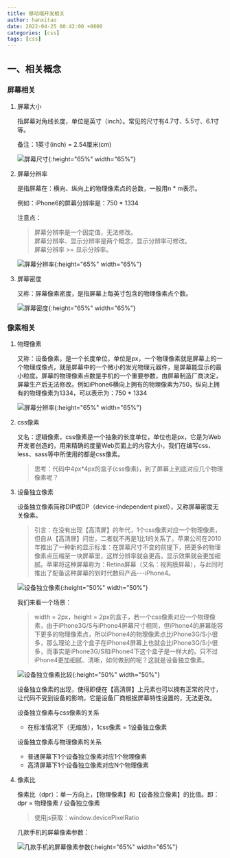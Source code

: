 ```yaml
---
title: 移动端开发相关
author: hanxitao
date: 2022-04-25 00:42:00 +0800
categories: [css]
tags: [css]
---
```


## 一、相关概念

### 屏幕相关

1. 屏幕大小

   指屏幕对角线长度，单位是英寸（inch）。常见的尺寸有4.7寸、5.5寸、6.1寸等。

   备注：1英寸(inch) = 2.54厘米(cm)

   ![屏幕尺寸](/assets/img/css/mobile/screen_size.awebp){:height="65%" width="65%"}

2. 屏幕分辨率

   是指屏幕在：横向、纵向上的物理像素点的总数，一般用n * m表示。
   
   例如：iPhone6的屏幕分辨率是：750 * 1334

   注意点：
   > 屏幕分辨率是一个固定值，无法修改。    
   > 屏幕分辨率、显示分辨率是两个概念，显示分辨率可修改。    
   > 屏幕分辨率 >= 显示分辨率。

   ![屏幕分辨率](/assets/img/css/mobile/mobile_resolution_ratio.png){:height="65%" width="65%"}

3. 屏幕密度

   又称：屏幕像素密度，是指屏幕上每英寸包含的物理像素点个数。

   ![屏幕密度](/assets/img/css/mobile/mobile_ppi.awebp){:height="65%" width="65%"}

### 像素相关

1. 物理像素

   又称：设备像素，是一个长度单位，单位是px，一个物理像素就是屏幕上的一个物理成像点，就是屏幕中的一个微小的发光物理元器件，是屏幕能显示的最小粒度。屏幕的物理像素点数是手机的一个重要参数，由屏幕制造厂商决定，屏幕生产后无法修改。例如iPhone6横向上拥有的物理像素为750，纵向上拥有的物理像素为1334，可以表示为：750 * 1334

   ![屏幕分辨率](/assets/img/css/mobile/mobile_physical_px.png){:height="65%" width="65%"}

2. css像素

   又名：逻辑像素，css像素是一个抽象的长度单位，单位也是px，它是为Web开发者创造的，用来精确的度量Web页面上的内容大小，我们在编写css、less、sass等中所使用的都是css像素。

   > 思考：代码中4px*4px的盒子(css像素)，到了屏幕上到底对应几个物理像素呢？

3. 设备独立像素

   设备独立像素简称DIP或DP（device-independent pixel），又称屏幕密度无关像素。

   > 引言：在没有出现【高清屏】的年代，1个css像素对应一个物理像素，但自从【高清屏】问世，二者就不再是1比1的关系了。苹果公司在2010年推出了一种新的显示标准：在屏幕尺寸不变的前提下，把更多的物理像素点压缩至一块屏幕里，这样分辨率就会更高，显示效果就会更加细腻。苹果将这种屏幕称为：Retina屏幕（又名：视网膜屏幕），与此同时推出了配备这种屏幕的划时代数码产品---iPhone4。

   ![设备独立像素](/assets/img/css/mobile/mobile_retina.png){:height="50%" width="50%"}

   我们来看一个场景：    
      > width = 2px，height = 2px的盒子，若一个css像素对应一个物理像素，由于iPhone3G/S与iPhone4屏幕尺寸相同，但iPhone4的屏幕能容下更多的物理像素点，所以iPhone4的物理像素点比iPhone3G/S小很多，那么理论上这个盒子在iPhone4屏幕上也就会比iPhone3G/S小很多，而事实是iPhone3G/S和iPhone4下这个盒子是一样大的。只不过iPhone4更加细腻、清晰，如何做到的呢？这就是设备独立像素。

   ![设备独立像素比较](/assets/img/css/mobile/mobile_retina_compare.png){:height="50%" width="50%"}

   设备独立像素的出现，使得即便在【高清屏】上元素也可以拥有正常的尺寸，让代码不受到设备的影响，它是设备厂商根据屏幕特性设置的，无法更改。

   设备独立像素与css像素的关系

   - 在标准情况下（无缩放），1css像素 = 1设备独立像素

   设备独立像素与物理像素的关系

   - 普通屏幕下1个设备独立像素对应1个物理像素
   - 高清屏幕下1个设备独立像素对应N个物理像素

4. 像素比

   像素比（dpr）：单一方向上，【物理像素】和【设备独立像素】的比值。即：dpr = 物理像素 / 设备独立像素

   > 使用js获取：window.devicePixelRatio

   几款手机的屏幕像素参数：

   ![几款手机的屏幕像素参数](/assets/img/css/mobile/mobile_retina_dpr.png){:height="65%" width="65%"}
